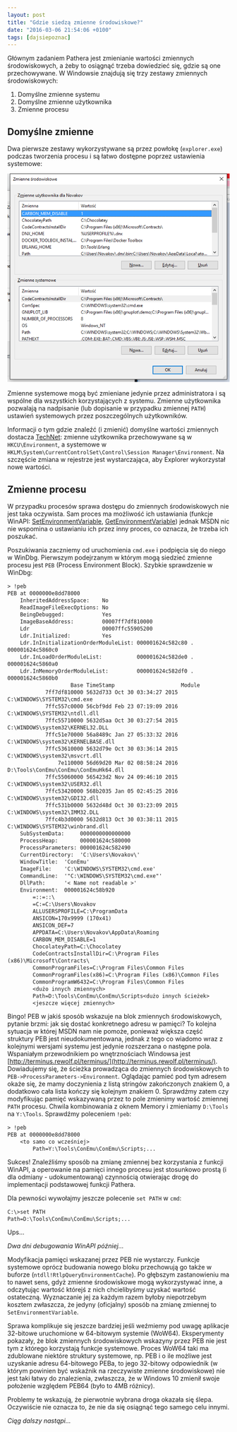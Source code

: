 ```yaml
---
layout: post
title: "Gdzie siedzą zmienne środowiskowe?"
date: "2016-03-06 21:54:06 +0100"
tags: [dajsiepoznac]
---
```

Głównym zadaniem Pathera jest zmienianie wartości zmiennych środowiskowych, a żeby to osiągnąć trzeba dowiedzieć się, gdzie są one przechowywane. W Windowsie znajdują się trzy zestawy zmiennych środowiskowych:

 1. Domyślne zmienne systemu
 1. Domyślne zmienne użytkownika
 1. Zmienne procesu

## Domyślne zmienne

Dwa pierwsze zestawy wykorzystywane są przez powłokę (`explorer.exe`) podczas tworzenia procesu i są łatwo dostępne poprzez ustawienia systemowe:

![Domyślne zmienne środowiskowe](/images/posts/system_env_variables.png)

Zmienne systemowe mogą być zmieniane jedynie przez administratora i są wspólne dla wszystkich korzystających z systemu. Zmienne użytkownika pozwalają na nadpisanie (lub dopisanie w przypadku zmiennej `PATH`) ustawień systemowych przez poszczególnych użytkowników.

Informacji o tym gdzie znaleźć (i zmienić) domyślne wartości zmiennych dostacza [TechNet](https://technet.microsoft.com/en-us/library/ee156595.aspx): zmienne użytkownika przechowywane są w `HKCU\Environment`, a systemowe w `HKLM\System\CurrentControlSet\Control\Session Manager\Environment`. Na szczęście zmiana w rejestrze jest wystarczająca, aby Explorer wykorzystał nowe wartości.

## Zmienne procesu
W przypadku procesów sprawa dostępu do zmiennych środowiskowych nie jest taka oczywista. Sam proces ma możliwość ich ustawiania (funkcje WinAPI: [SetEnvironmentVariable](https://msdn.microsoft.com/pl-pl/library/windows/desktop/ms686206.aspx), [GetEnvironmentVariable](https://msdn.microsoft.com/pl-pl/library/windows/desktop/ms683188.aspx)) jednak MSDN nic nie wspomina o ustawianiu ich przez inny proces, co oznacza, że trzeba ich poszukać.

Poszukiwania zaczniemy od uruchomienia `cmd.exe` i podpięcia się do niego w WinDbg. Pierwszym podejrzanym w którym mogą siedzieć zmienne procesu jest `PEB` (Process Environment Block). Szybkie sprawdzenie w WinDbg:

```
> !peb
PEB at 0000000e8dd78000
    InheritedAddressSpace:    No
    ReadImageFileExecOptions: No
    BeingDebugged:            Yes
    ImageBaseAddress:         00007ff7df810000
    Ldr                       00007ffc55905200
    Ldr.Initialized:          Yes
    Ldr.InInitializationOrderModuleList: 000001624c582c80 . 000001624c5860c0
    Ldr.InLoadOrderModuleList:           000001624c582de0 . 000001624c5860a0
    Ldr.InMemoryOrderModuleList:         000001624c582df0 . 000001624c5860b0
                    Base TimeStamp                     Module
            7ff7df810000 5632d733 Oct 30 03:34:27 2015 C:\WINDOWS\SYSTEM32\cmd.exe
            7ffc557c0000 56cbf9dd Feb 23 07:19:09 2016 C:\WINDOWS\SYSTEM32\ntdll.dll
            7ffc55710000 5632d5aa Oct 30 03:27:54 2015 C:\WINDOWS\system32\KERNEL32.DLL
            7ffc51e70000 56a8489c Jan 27 05:33:32 2016 C:\WINDOWS\system32\KERNELBASE.dll
            7ffc53610000 5632d79e Oct 30 03:36:14 2015 C:\WINDOWS\system32\msvcrt.dll
                7e110000 56d69d20 Mar 02 08:58:24 2016 D:\Tools\ConEmu\ConEmu\ConEmuHk64.dll
            7ffc55060000 565423d2 Nov 24 09:46:10 2015 C:\WINDOWS\system32\USER32.dll
            7ffc53420000 568b2035 Jan 05 02:45:25 2016 C:\WINDOWS\system32\GDI32.dll
            7ffc531b0000 5632d48d Oct 30 03:23:09 2015 C:\WINDOWS\system32\IMM32.DLL
            7ffc4b3d0000 5632d813 Oct 30 03:38:11 2015 C:\WINDOWS\SYSTEM32\winbrand.dll
    SubSystemData:     0000000000000000
    ProcessHeap:       000001624c580000
    ProcessParameters: 000001624c582490
    CurrentDirectory:  'C:\Users\Novakov\'
    WindowTitle:  'ConEmu'
    ImageFile:    'C:\WINDOWS\SYSTEM32\cmd.exe'
    CommandLine:  '"C:\WINDOWS\SYSTEM32\cmd.exe"'
    DllPath:      '< Name not readable >'
    Environment:  000001624c58b920
        =::=::\
        =C:=C:\Users\Novakov
        ALLUSERSPROFILE=C:\ProgramData
        ANSICON=170x9999 (170x41)
        ANSICON_DEF=7
        APPDATA=C:\Users\Novakov\AppData\Roaming
        CARBON_MEM_DISABLE=1
        ChocolateyPath=C:\Chocolatey
        CodeContractsInstallDir=C:\Program Files (x86)\Microsoft\Contracts\
        CommonProgramFiles=C:\Program Files\Common Files
        CommonProgramFiles(x86)=C:\Program Files (x86)\Common Files
        CommonProgramW6432=C:\Program Files\Common Files
        <dużo innych zmiennych>
        Path=D:\Tools\ConEmu\ConEmu\Scripts<dużo innych ścieżek>
        <jeszcze więcej zmiennych>
```

Bingo! PEB w jakiś sposób wskazuje na blok zmiennych środowiskowych, pytanie brzmi: jak się dostać konkretnego adresu w pamięci? To kolejna sytuacja w której MSDN nam nie pomoże, ponieważ większa część struktury PEB jest nieudokumentowana, jednak z tego co wiadomo wraz z kolejnymi wersjami systemu jest jedynie rozszerzana o następne pola. Wspaniałym przewodnikiem po wnętrznościach Windowsa jest [http://terminus.rewolf.pl/terminus/](http://terminus.rewolf.pl/terminus/). Dowiadujemy się, że ścieżka prowadząca do zmiennych środowiskowych to `PEB->ProcessParameters->Environment`. Oglądając pamieć pod tym adresem okaże się, że mamy doczynienia z listą stringów zakończonych znakiem 0, a dodatkowo cała lista kończy się kolejnym znakiem 0. Sprawdźmy zatem czy modyfikując pamięć wskazywaną przez to pole zmienimy wartość zmiennej `PATH` procesu. Chwila kombinowania z oknem Memory i zmieniamy `D:\Tools` na `Y:\Tools`. Sprawdźmy poleceniem `!peb`:

```
> !peb
PEB at 0000000e8dd78000
    <to samo co wcześniej>
        Path=Y:\Tools\ConEmu\ConEmu\Scripts;...
```

Sukces! Znaleźliśmy sposób na zmianę zmiennej bez korzystania z funkcji WinAPI, a operowanie na pamięci innego procesu jest stosunkowo prostą (i dla odmiany - udokumentowaną) czynnością otwierając drogę do implementacji podstawowej funkcji Pathera.

Dla pewności wywołajmy jeszcze polecenie `set PATH` w `cmd`:
```
C:\>set PATH
Path=D:\Tools\ConEmu\ConEmu\Scripts;...
```

Ups...

_Dwa dni debugowania WinAPI później..._

Modyfikacja pamięci wskazanej przez PEB nie wystarczy. Funkcje systemowe oprócz budowania nowego bloku przechowują go także w buforze (`ntdll!RtlpQueryEnvironmentCache`). Po głębszym zastanowieniu ma to nawet sens, gdyż zmienne środowiskowe mogą wykorzystywać inne, a odczytując wartość którejś z nich chcielibyśmy uzyskać wartość ostateczną. Wyznaczanie jej za każdym razem byłoby niepotrzebym kosztem zwłaszcza, że jedyny (oficjalny) sposób na zmianę zmiennej to `SetEnvironmentVariable`.

Sprawa komplikuje się jeszcze bardziej jeśli weźmiemy pod uwagę aplikacje 32-bitowe uruchomione w 64-bitowym systemie (WoW64). Eksperymenty pokazały, że blok zmiennych środowiskowych wskazyny przez PEB nie jest tym z którego korzystają funkcje systemowe. Proces WoW64 taki ma zdublowane niektóre struktury systemowe, np. PEB i o ile możliwe jest uzyskanie adresu 64-bitowego PEBa, to jego 32-bitowy odpowiednik (w którym powinien być wskaźnik na rzeczywiste zmienne środowiskowe) nie jest taki łatwy do znalezienia, zwłaszcza, że w Windows 10 zmienił swoje położenie względem PEB64 (było to 4MB różnicy).

Problemy te wskazują, że pierwotnie wybrana droga okazała się ślepa. Oczywiście nie oznacza to, że nie da się osiągnąć tego samego celu innymi.

*Ciąg dalszy nastąpi...*
